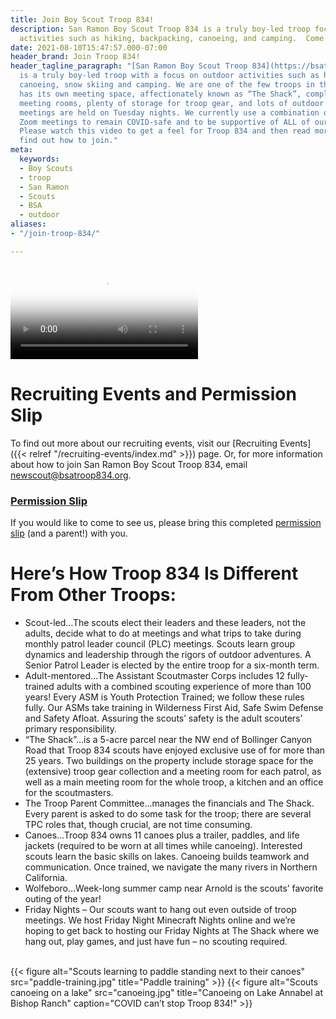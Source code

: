 ```yaml
---
title: Join Boy Scout Troop 834!
description: San Ramon Boy Scout Troop 834 is a truly boy-led troop focused on outdoor
  activities such as hiking, backpacking, canoeing, and camping.  Come join 'The Shack'!
date: 2021-08-10T15:47:57.000-07:00
header_brand: Join Troop 834!
header_tagline_paragraph: "[San Ramon Boy Scout Troop 834](https://bsatroop834.org)
  is a truly boy-led troop with a focus on outdoor activities such as hiking, backpacking,
  canoeing, snow skiing and camping. We are one of the few troops in the area that
  has its own meeting space, affectionately known as “The Shack”, complete with patrol
  meeting rooms, plenty of storage for troop gear, and lots of outdoor space. Our
  meetings are held on Tuesday nights. We currently use a combination of outdoor and
  Zoom meetings to remain COVID-safe and to be supportive of ALL of our families.
  Please watch this video to get a feel for Troop 834 and then read more below to
  find out how to join."
meta:
  keywords:
  - Boy Scouts
  - troop
  - San Ramon
  - Scouts
  - BSA
  - outdoor
aliases:
- "/join-troop-834/"

---
```

<video alt="Slideshow of pictures from Troop 834 outings and activities"
controls
controlslist="nodownload"
poster="slideshow-thumb.png" >
<source src="slideshow.mp4" type="video/mp4">
Your browser does not support HTML5 videos.
</video>

# Recruiting Events and Permission Slip

To find out more about our recruiting events, visit our
[Recruiting Events]({{< relref "/recruiting-events/index.md" >}}) page. Or, for more
information about how to join San Ramon Boy Scout Troop 834, email
newscout@bsatroop834.org.

### [Permission Slip](https://sanramonscouts.org/recruiting-events/Troop834_Fall2021_RecruitingEvents_PermissionSlip.pdf "Recruiting Event Permission Slip")

If you would like to come to see us, please bring this completed [permission slip](https://sanramonscouts.org/recruiting-events/Troop834_Fall2021_RecruitingEvents_PermissionSlip.pdf "Recruiting Event Permission Slip") (and a parent!) with you.

# Here’s How Troop 834 Is Different From Other Troops:

* Scout-led…The scouts elect their leaders and these leaders, not the adults, decide what to do at meetings and what trips to take during monthly patrol leader council (PLC) meetings.  Scouts learn group dynamics and leadership through the rigors of outdoor adventures.  A Senior Patrol Leader is elected by the entire troop for a six-month term.
* Adult-mentored…The Assistant Scoutmaster Corps includes 12 fully-trained adults with a combined scouting experience of more than 100 years!  Every ASM is Youth Protection Trained; we follow these rules fully.  Our ASMs take training in Wilderness First Aid, Safe Swim Defense and Safety Afloat.  Assuring the scouts’ safety is the adult scouters’ primary responsibility.
* “The Shack”…is a 5-acre parcel near the NW end of Bollinger Canyon Road that Troop 834 scouts have enjoyed exclusive use of for more than 25 years.  Two buildings on the property include storage space for the (extensive) troop gear collection and a meeting room for each patrol, as well as a main meeting room for the whole troop, a kitchen and an office for the scoutmasters.
* The Troop Parent Committee…manages the financials and The Shack.  Every parent is asked to do some task for the troop; there are several TPC roles that, though crucial, are not time consuming.
* Canoes…Troop 834 owns 11 canoes plus a trailer, paddles, and life jackets (required to be worn at all times while canoeing).  Interested scouts learn the basic skills on lakes.  Canoeing builds teamwork and communication.  Once trained, we navigate the many rivers in Northern California.
* Wolfeboro…Week-long summer camp near Arnold is the scouts’ favorite outing of the year!
* Friday Nights – Our scouts want to hang out even outside of troop meetings.  We host Friday Night Minecraft Nights online and we’re hoping to get back to hosting our Friday Nights at The Shack where we hang out, play games, and just have fun – no scouting required.

<style>
\#gallery {
display:flex;
flex-direction:row;
}
\#gallery figure {
margin: 8px;
text-align: center;
}
\#gallery figcaption {
margin-top: 0.5em;
}
\#gallery figcaption h4 {
margin-top: 0;
font-weight: bold;
}
</style>

<br>
<div id="gallery">
{{< figure alt="Scouts learning to paddle standing next to their canoes" src="paddle-training.jpg" title="Paddle training" >}}
{{< figure alt="Scouts canoeing on a lake" src="canoeing.jpg" title="Canoeing on Lake Annabel at Bishop Ranch" caption="COVID can’t stop Troop 834!" >}}
</div>